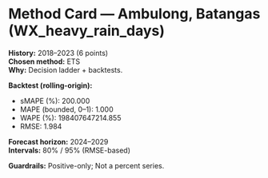 # Method Card — Ambulong, Batangas (WX_heavy_rain_days)

**History:** 2018–2023 (6 points)  
**Chosen method:** ETS  
**Why:** Decision ladder + backtests.

**Backtest (rolling-origin):**
- sMAPE (%): 200.000
- MAPE (bounded, 0–1): 1.000
- WAPE (%): 198407647214.855
- RMSE: 1.984

**Forecast horizon:** 2024–2029  
**Intervals:** 80% / 95% (RMSE-based)

**Guardrails:** Positive-only; Not a percent series.
